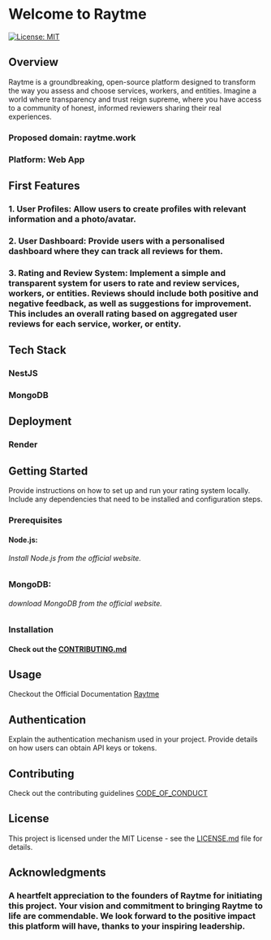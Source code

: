 # Welcome to Raytme


[![License: MIT](https://img.shields.io/badge/License-MIT-yellow.svg)](https://opensource.org/licenses/MIT)

## Overview

Raytme is a groundbreaking, open-source platform designed to transform the way you assess and choose services, workers, and entities. Imagine a world where transparency and trust reign supreme, where you have access to a community of honest, informed reviewers sharing their real experiences.
### Proposed domain: raytme.work 
### Platform: Web App


## First Features

### 1. User Profiles: Allow users to create profiles with relevant information and a photo/avatar.
### 2. User Dashboard: Provide users with a personalised dashboard where they can track all reviews for them.
### 3. Rating and Review System: Implement a simple and transparent system for users to rate and review services, workers, or entities. Reviews should include both positive and negative feedback, as well as suggestions for improvement. This includes an overall rating based on aggregated user reviews for each service, worker, or entity.

## Tech Stack

### NestJS
### MongoDB

## Deployment
### Render



## Getting Started

Provide instructions on how to set up and run your rating system locally. Include any dependencies that need to be installed and configuration steps.

### Prerequisites

#### Node.js:

###### Install Node.js from the official website.

### MongoDB:

###### download MongoDB from the official website.

### Installation

#### Check out the [CONTRIBUTING.md](CONTRIBUTING.md)

## Usage

Checkout the Official Documentation [Raytme](https://Raytme.work)

## Authentication

Explain the authentication mechanism used in your project. Provide details on how users can obtain API keys or tokens.

## Contributing
Check out the contributing guidelines [CODE_OF_CONDUCT](CODE_OF_CONDUCT.md)

## License

This project is licensed under the MIT License - see the [LICENSE.md](LICENSE.md) file for details.

## Acknowledgments
### A heartfelt appreciation to the founders of Raytme for initiating this project. Your vision and commitment to bringing Raytme to life are commendable. We look forward to the positive impact this platform will have, thanks to your inspiring leadership.
